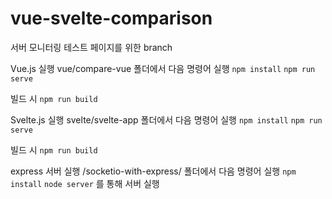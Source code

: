 # vue-svelte-comparison

서버 모니터링 테스트 페이지를 위한 branch

Vue.js 실행
vue/compare-vue 폴더에서 다음 명령어 실행
```npm install```
```npm run serve```


빌드 시
```npm run build```

Svelte.js 실행
svelte/svelte-app 폴더에서 다음 명령어 실행
```npm install```
```npm run serve```

빌드 시
```npm run build```

express 서버 실행
/socketio-with-express/ 폴더에서 다음 명령어 실행
```npm install```
```node server``` 를 통해 서버 실행
